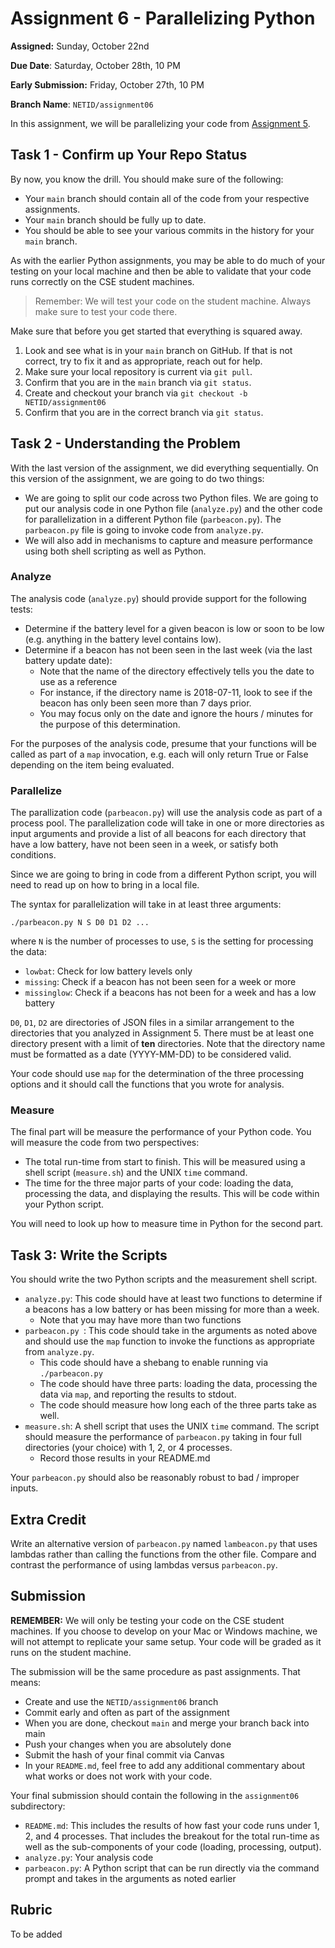 # Assignment 6 - Parallelizing Python

**Assigned:** Sunday, October 22nd

**Due Date**: Saturday, October 28th, 10 PM

**Early Submission:** Friday, October 27th, 10 PM

**Branch Name**: `NETID/assignment06`

In this assignment, we will be parallelizing your code from [Assignment 5](https://github.com/adstriegel/cse20289-fa23/blob/main/assignments/assignment05/Assignment5.md).

## Task 1 - Confirm up Your Repo Status

By now, you know the drill.  You should make sure of the following:

* Your `main` branch should contain all of the code from your respective assignments.  
* Your `main` branch should be fully up to date.
* You should be able to see your various commits in the history for your `main` branch.

As with the earlier Python assignments, you may be able to do much of your testing on your local machine and then be able to validate that your code runs correctly on the CSE student machines.   

> Remember: We will test your code on the student machine.  Always make sure to test your code there.  

Make sure that before you get started that everything is squared away.  

1. Look and see what is in your `main` branch on GitHub.  If that is not correct, try to fix it and as appropriate, reach out for help.  
2. Make sure your local repository is current via `git pull`.  
3. Confirm that you are in the `main` branch via `git status`.
4. Create and checkout your branch via `git checkout -b NETID/assignment06`
5. Confirm that you are in the correct branch via `git status`.

## Task 2 - Understanding the Problem

With the last version of the assignment, we did everything sequentially.  On this version of the assignment, we are going to do two things:

* We are going to split our code across two Python files. We are going to put our analysis code in one Python file (`analyze.py`) and the other code for parallelization in a different Python file (`parbeacon.py`). The `parbeacon.py` file is going to invoke code from `analyze.py`.    
* We will also add in mechanisms to capture and measure performance using both shell scripting as well as Python.

### Analyze 

The analysis code (`analyze.py`) should provide support for the following tests:

* Determine if the battery level for a given beacon is low or soon to be low (e.g. anything in the battery level contains low).
* Determine if a beacon has not been seen in the last week (via the last battery update date):
   * Note that the name of the directory effectively tells you the date to use as a reference
   * For instance, if the directory name is 2018-07-11, look to see if the beacon has only been seen more than 7 days prior.
   * You may focus only on the date and ignore the hours / minutes for the purpose of this determination.     

For the purposes of the analysis code, presume that your functions will be called as part of a `map` invocation, e.g. each will only return True or False depending on the item being evaluated.

### Parallelize

The parallization code (`parbeacon.py`) will use the analysis code as part of a process pool. The parallelization code will take in one or more directories as input arguments and provide a list of all beacons for each directory that have a low battery, have not been seen in a week, or satisfy both conditions.

Since we are going to bring in code from a different Python script, you will need to read up on how to bring in a local file.  

The syntax for parallelization will take in at least three arguments:

    ./parbeacon.py N S D0 D1 D2 ...
    
where `N` is the number of processes to use, `S` is the setting for processing the data:

   * `lowbat`: Check for low battery levels only
   * `missing`: Check if a beacon has not been seen for a week or more
   * `missinglow`: Check if a beacons has not been for a week and has a low battery

`D0`, `D1`, `D2` are directories of JSON files in a similar arrangement to the directories that you analyzed in Assignment 5.  There must be at least one directory present with a limit of **ten** directories. Note that the directory name must be formatted as a date (YYYY-MM-DD) to be considered valid.      

Your code should use `map` for the determination of the three processing options and it should call the functions that you wrote for analysis.        

### Measure

The final part will be measure the performance of your Python code.  You will measure the code from two perspectives:

* The total run-time from start to finish.  This will be measured using a shell script (`measure.sh`) and the UNIX `time` command. 
* The time for the three major parts of your code: loading the data, processing the data, and displaying the results. This will be code within your Python script.  

You will need to look up how to measure time in Python for the second part.

## Task 3: Write the Scripts

You should write the two Python scripts and the measurement shell script.

* `analyze.py`: This code should have at least two functions to determine if a beacons has a low battery or has been missing for more than a week.  
   * Note that you may have more than two functions
* `parbeacon.py `: This code should take in the arguments as noted above and should use the `map` function to invoke the functions as appropriate from `analyze.py`.  
   * This code should have a shebang to enable running via `./parbeacon.py`
   * The code should have three parts: loading the data, processing the data via `map`, and reporting the results to stdout. 
   * The code should measure how long each of the three parts take as well.
* `measure.sh`: A shell script that uses the UNIX `time` command.  The script should measure the performance of `parbeacon.py` taking in four full directories (your choice) with 1, 2, or 4 processes. 
   * Record those results in your README.md

Your `parbeacon.py` should also be reasonably robust to bad / improper inputs.

## Extra Credit

Write an alternative version of `parbeacon.py` named `lambeacon.py` that uses lambdas rather than calling the functions from the other file.  Compare and contrast the performance of using lambdas versus `parbeacon.py`.

## Submission

**REMEMBER:** We will only be testing your code on the CSE student machines.  If you choose to develop on your Mac or Windows machine, we will not attempt to replicate your same setup.  Your code will be graded as it runs on the student machine.  

The submission will be the same procedure as past assignments.  That means:

* Create and use the `NETID/assignment06` branch
* Commit early and often as part of the assignment
* When you are done, checkout `main` and merge your branch back into main
* Push your changes when you are absolutely done
* Submit the hash of your final commit via Canvas
* In your `README.md`, feel free to add any additional commentary about what works or does not work with your code. 

Your final submission should contain the following in the `assignment06` subdirectory:

* `README.md`: This includes the results of how fast your code runs under 1, 2, and 4 processes.  That includes the breakout for the total run-time as well as the sub-components of your code (loading, processing, output).  
* `analyze.py`: Your analysis code
* `parbeacon.py`: A Python script that can be run directly via the command prompt and takes in the arguments as noted earlier

## Rubric 

To be added
              



